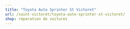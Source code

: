 ```yaml
---
title: "Toyota Auto Sprinter St Victoret"
url: /saint-victoret/toyota-auto-sprinter-st-victoret/
shop: réparation de voitures
---
```

